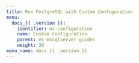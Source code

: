 ```yaml
---
title: Run PostgreSQL with Custom Configuration
menu:
  docs_{{ .version }}:
    identifier: ms-configuration
    name: Custom Configuration
    parent: ms-mssqlserver-guides
    weight: 30
menu_name: docs_{{ .version }}
---
```

